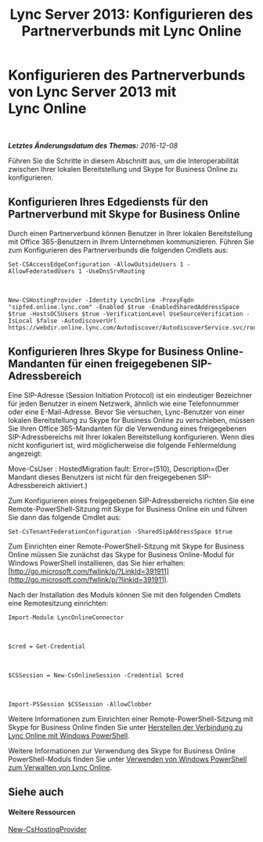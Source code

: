 ﻿---
title: 'Lync Server 2013: Konfigurieren des Partnerverbunds mit Lync Online'
TOCTitle: Konfigurieren des Partnerverbunds mit Lync Online
ms:assetid: a10bd1d5-c003-46db-9f57-7d55d3fa08da
ms:mtpsurl: https://technet.microsoft.com/de-de/library/JJ205126(v=OCS.15)
ms:contentKeyID: 49294938
ms.date: 06/01/2017
mtps_version: v=OCS.15
ms.translationtype: HT
---

# Konfigurieren des Partnerverbunds von Lync Server 2013 mit Lync Online

 

_**Letztes Änderungsdatum des Themas:** 2016-12-08_

Führen Sie die Schritte in diesem Abschnitt aus, um die Interoperabilität zwischen Ihrer lokalen Bereitstellung und Skype for Business Online zu konfigurieren.

## Konfigurieren Ihres Edgediensts für den Partnerverbund mit Skype for Business Online

Durch einen Partnerverbund können Benutzer in Ihrer lokalen Bereitstellung mit Office 365-Benutzern in Ihrem Unternehmen kommunizieren. Führen Sie zum Konfigurieren des Partnerverbunds die folgenden Cmdlets aus:

    Set-CSAccessEdgeConfiguration -AllowOutsideUsers 1 -AllowFederatedUsers 1 -UseDnsSrvRouting

   &nbsp;

    New-CSHostingProvider -Identity LyncOnline -ProxyFqdn "sipfed.online.lync.com" -Enabled $true -EnabledSharedAddressSpace $true -HostsOCSUsers $true -VerificationLevel UseSourceVerification -IsLocal $false -AutodiscoverUrl https://webdir.online.lync.com/Autodiscover/AutodiscoverService.svc/root

## Konfigurieren Ihres Skype for Business Online-Mandanten für einen freigegebenen SIP-Adressbereich

Eine SIP-Adresse (Session Initiation Protocol) ist ein eindeutiger Bezeichner für jeden Benutzer in einem Netzwerk, ähnlich wie eine Telefonnummer oder eine E-Mail-Adresse. Bevor Sie versuchen, Lync-Benutzer von einer lokalen Bereitstellung zu Skype for Business Online zu verschieben, müssen Sie Ihren Office 365-Mandanten für die Verwendung eines freigegebenen SIP-Adressbereichs mit Ihrer lokalen Bereitstellung konfigurieren. Wenn dies nicht konfiguriert ist, wird möglicherweise die folgende Fehlermeldung angezeigt:

Move-CsUser : HostedMigration fault: Error=(510), Description=(Der Mandant dieses Benutzers ist nicht für den freigegebenen SIP-Adressbereich aktiviert.)

Zum Konfigurieren eines freigegebenen SIP-Adressbereichs richten Sie eine Remote-PowerShell-Sitzung mit Skype for Business Online ein und führen Sie dann das folgende Cmdlet aus:

    Set-CsTenantFederationConfiguration -SharedSipAddressSpace $true

Zum Einrichten einer Remote-PowerShell-Sitzung mit Skype for Business Online müssen Sie zunächst das Skype for Business Online-Modul für Windows PowerShell installieren, das Sie hier erhalten: [http://go.microsoft.com/fwlink/p/?LinkId=391911](http://go.microsoft.com/fwlink/p/?linkid=391911).

Nach der Installation des Moduls können Sie mit den folgenden Cmdlets eine Remotesitzung einrichten:

    Import-Module LyncOnlineConnector

   &nbsp;

    $cred = Get-Credential

   &nbsp;

    $CSSession = New-CsOnlineSession -Credential $cred

   &nbsp;

    Import-PSSession $CSSession -AllowClobber

Weitere Informationen zum Einrichten einer Remote-PowerShell-Sitzung mit Skype for Business Online finden Sie unter [Herstellen der Verbindung zu Lync Online mit Windows PowerShell](connecting-to-skype-for-business-online-by-using-windows-powershell.md).

Weitere Informationen zur Verwendung des Skype for Business Online PowerShell-Moduls finden Sie unter [Verwenden von Windows PowerShell zum Verwalten von Lync Online](skype-for-business-online-using-windows-powershell-to-manage-your-tenant.md).

## Siehe auch

#### Weitere Ressourcen

[New-CsHostingProvider](new-cshostingprovider.md)


